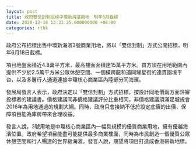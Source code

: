 ```yaml
---
layout: post
title: 政府雙信封制招標中環新海濱用地　明年6月截標
date: 2020-12-18 12:33:25.000000000 +08:00
categories: rthk
---
```


政府公布招標出售中環新海濱3號商業用地，將以「雙信封制」方式公開招標，明年6月18日截標。
 
項目地盤面積近4.8萬平方米，最高樓面面積達15萬平方米。買方須在用地範圍內提供不少於2.5萬平方米公眾休憩空間、一個橫跨龍和道同耀星街的連貫園境平台，以及多層行人通道連接中環核心商業區內陸部分同海濱。
 
發展局發言人表示，政府決定以「雙信封制」方式招標，按設計同地價兩方面評審投標者的建議書。價格建議同非價格建議評分比重相同，非價格建議須滿足城規會2016年為用地通過的規劃大綱。同時，政府只會接納不低於設定底價的出價，保障項目能為庫房帶來合理收益。

發言人說，3號用地是中環核心商業區內一幅具規模的優質商業用地，擁有優越海濱位置。政府希望項目能盡可能提供最多商業樓面，同時為市民創造一個優質公眾休憩空間和行人暢達的世界級海濱。發言人說，期望將項目打造成香港嶄新地標。
